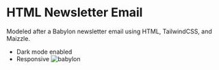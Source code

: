 # HTML Newsletter Email
Modeled after a Babylon newsletter email using HTML, TailwindCSS, and Maizzle.
- Dark mode enabled
- Responsive
![babylon](https://user-images.githubusercontent.com/20798984/206273232-743b4fe3-267c-49ba-b6a2-ff0c4cab626e.png)

